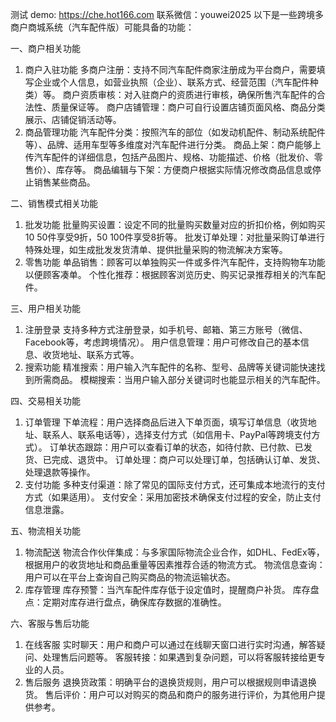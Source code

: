 测试 demo:   https://che.hot166.com
联系微信：youwei2025
以下是一些跨境多商户商城系统（汽车配件版）可能具备的功能：

一、商户相关功能
1. 商户入驻功能
    多商户注册：支持不同汽车配件商家注册成为平台商户，需要填写企业或个人信息，如营业执照（企业）、联系方式、经营范围（汽车配件种类）等。
    商户资质审核：对入驻商户的资质进行审核，确保所售汽车配件的合法性、质量保证等。
    商户店铺管理：商户可自行设置店铺页面风格、商品分类展示、店铺促销活动等。
2. 商品管理功能
    汽车配件分类：按照汽车的部位（如发动机配件、制动系统配件等）、品牌、适用车型等多维度对汽车配件进行分类。
    商品上架：商户能够上传汽车配件的详细信息，包括产品图片、规格、功能描述、价格（批发价、零售价）、库存等。
    商品编辑与下架：方便商户根据实际情况修改商品信息或停止销售某些商品。

二、销售模式相关功能
1. 批发功能
    批量购买设置：设定不同的批量购买数量对应的折扣价格，例如购买10  50件享受9折，50  100件享受8折等。
    批发订单处理：对批量采购订单进行特殊处理，如生成批发发货清单、提供批量采购的物流解决方案等。
2. 零售功能
    单品销售：顾客可以单独购买一件或多件汽车配件，支持购物车功能以便顾客凑单。
    个性化推荐：根据顾客浏览历史、购买记录推荐相关的汽车配件。

三、用户相关功能
1. 注册登录
    支持多种方式注册登录，如手机号、邮箱、第三方账号（微信、Facebook等，考虑跨境情况）。
    用户信息管理：用户可修改自己的基本信息、收货地址、联系方式等。
2. 搜索功能
    精准搜索：用户输入汽车配件的名称、型号、品牌等关键词能快速找到所需商品。
    模糊搜索：当用户输入部分关键词时也能显示相关的汽车配件。

四、交易相关功能
1. 订单管理
    下单流程：用户选择商品后进入下单页面，填写订单信息（收货地址、联系人、联系电话等），选择支付方式（如信用卡、PayPal等跨境支付方式）。
    订单状态跟踪：用户可以查看订单的状态，如待付款、已付款、已发货、已完成、退货中。
    订单处理：商户可以处理订单，包括确认订单、发货、处理退款等操作。
2. 支付功能
    多种支付渠道：除了常见的国际支付方式，还可集成本地流行的支付方式（如果适用）。
    支付安全：采用加密技术确保支付过程的安全，防止支付信息泄露。

五、物流相关功能
1. 物流配送
    物流合作伙伴集成：与多家国际物流企业合作，如DHL、FedEx等，根据用户的收货地址和商品重量等因素推荐合适的物流方式。
    物流信息查询：用户可以在平台上查询自己购买商品的物流运输状态。
2. 库存管理
    库存预警：当汽车配件库存低于设定值时，提醒商户补货。
    库存盘点：定期对库存进行盘点，确保库存数据的准确性。

六、客服与售后功能
1. 在线客服
    实时聊天：用户和商户可以通过在线聊天窗口进行实时沟通，解答疑问、处理售后问题等。
    客服转接：如果遇到复杂问题，可以将客服转接给更专业的人员。
2. 售后服务
    退换货政策：明确平台的退换货规则，用户可以根据规则申请退换货。
    售后评价：用户可以对购买的商品和商户的服务进行评价，为其他用户提供参考。
